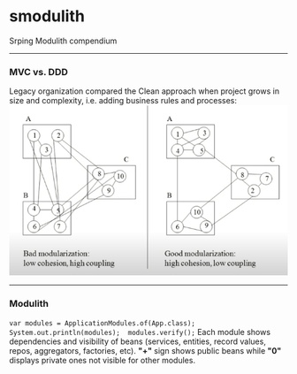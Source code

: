 # smodulith
Srping Modulith compendium

---
### MVC vs. DDD
Legacy organization compared the Clean approach when project grows in size and complexity, i.e. adding business rules and processes:
![Screenshot](https://github.com/paguerre3/smodulith/blob/main/img/01-cohesion-vs-coupling.png?raw=true)

---
### Modulith
<code>var modules = ApplicationModules.of(App.class);
<pr></pr>
System.out.println(modules);
<pr></pr>
modules.verify();</code>
Each module shows dependencies and visibility of beans (services, entities, record values, repos, aggregators, factories, etc). 
<b>"+"</b> sign shows public beans while <b>"0"</b> displays private ones not visible for other modules.

